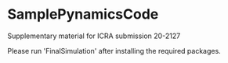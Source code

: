 # SamplePynamicsCode
Supplementary material for ICRA submission 20-2127

Please run 'FinalSimulation' after installing the required packages.
